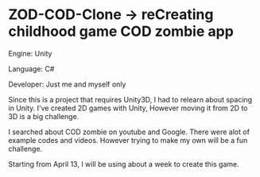 # ZOD-COD-Clone -> reCreating childhood game COD zombie app

Engine: Unity

Language: C#

Developer: Just me and myself only

Since this is a project that requires Unity3D, I had to relearn about spacing in Unity.
I've created 2D games with Unity, However moving it from 2D to 3D is a big challenge.

I searched about COD zombie on youtube and Google. There were alot of example codes and videos. 
However trying to make my own will be a fun challenge.

Starting from April 13, I will be using about a week to create this game.

